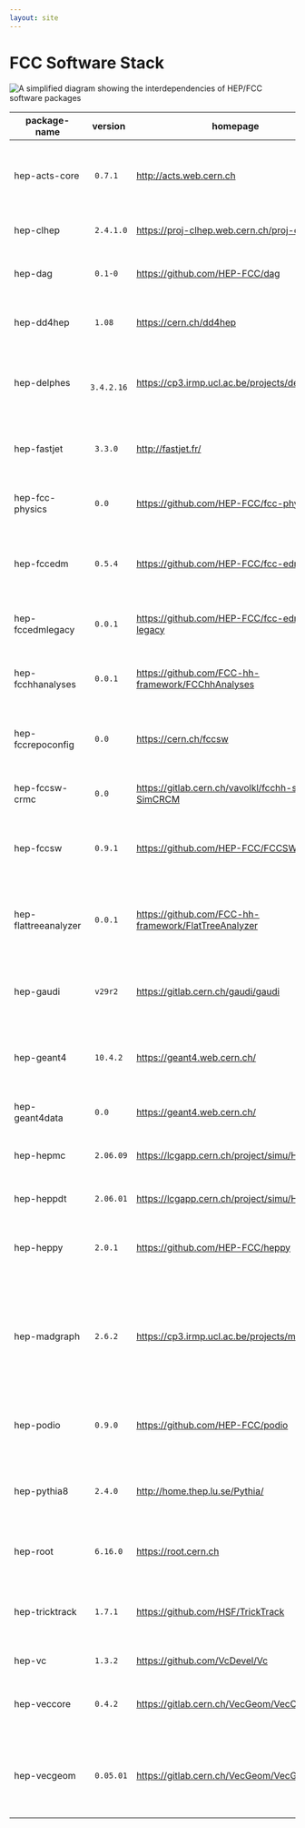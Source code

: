 ```yaml
---
layout: site
---
```

FCC Software Stack
================================================

![A simplified diagram showing the interdependencies of HEP/FCC software packages](/eos/project/f/fccsw-web/img/fccsw_deps_zoom.png)

package-name | version | homepage | description
  ---- | --- | --------- | --------
 hep-acts-core | ` 0.7.1` | <http://acts.web.cern.ch> |  ACTS is a common tracking software for HEP experiments.
 hep-clhep | ` 2.4.1.0` | <https://proj-clhep.web.cern.ch/proj-clhep/> |  CLHEP is a class library for High Energy Physics.
 hep-dag | ` 0.1-0` | <https://github.com/HEP-FCC/dag> |  DAG is a C++ library for directed acyclic graphs.
 hep-dd4hep | ` 1.08` | <https://cern.ch/dd4hep> |  DD4hep is a detector description toolkit for HEP.
 hep-delphes | ` 3.4.2.16` | <https://cp3.irmp.ucl.ac.be/projects/delphes> |  Delphes, a framework for fast simulation of a generic collider experiment.
 hep-fastjet | ` 3.3.0` | <http://fastjet.fr/> |  Fastjet, a software package for jet finding in pp and e+e− collisions.
 hep-fcc-physics | ` 0.0` | <https://github.com/HEP-FCC/fcc-physics> |  Command line tools for physics studies at the FCC.
 hep-fccedm | ` 0.5.4` | <https://github.com/HEP-FCC/fcc-edm> |  FCC-edm is the common event data model library for the Future Circular Collider.
 hep-fccedmlegacy | ` 0.0.1` | <https://github.com/HEP-FCC/fcc-edm-legacy> |  FCC-EDM datatypes needed for legacy data.
 hep-fcchhanalyses | ` 0.0.1` | <https://github.com/FCC-hh-framework/FCChhAnalyses> |  Physics analyses for the FCC-hh and HE-LHC, written in heppy.
 hep-fccrepoconfig | ` 0.0` | <https://cern.ch/fccsw> |  Metapackage configuring the ubuntu repository for FCC software.
 hep-fccsw-crmc | ` 0.0` | <https://gitlab.cern.ch/vavolkl/fcchh-study-SimCRCM> |  Geant components for the use of crmc in FCCSW.
 hep-fccsw | ` 0.9.1` | <https://github.com/HEP-FCC/FCCSW> |  FCCSW is the software framework for the future circular collider.
 hep-flattreeanalyzer | ` 0.0.1` | <https://github.com/FCC-hh-framework/FlatTreeAnalyzer> |  FlatTreeAnalyzer is a set of scripts for precessing flat trees produced with the Heppy framework.
 hep-gaudi | ` v29r2` | <https://gitlab.cern.ch/gaudi/gaudi> |  Gaudi, a event processing framework for HEP experiments.
 hep-geant4 | ` 10.4.2` | <https://geant4.web.cern.ch/> |  Geant4 is a toolkit for the simulation of the passage of particles through matter.
 hep-geant4data | ` 0.0` | <https://geant4.web.cern.ch/> |  Required data sets needed to run Geant4.
 hep-hepmc | ` 2.06.09` | <https://lcgapp.cern.ch/project/simu/HepMC/> |  HepMC is a C++ Event Record for Monte Carlo Generators.
 hep-heppdt | ` 2.06.01` | <https://lcgapp.cern.ch/project/simu/HepPDT/> |  HepPDT is a C++ Particle Data Table.
 hep-heppy | ` 2.0.1` | <https://github.com/HEP-FCC/heppy> |  Heppy is a python analysis framework for high energy physics
 hep-madgraph | ` 2.6.2` | <https://cp3.irmp.ucl.ac.be/projects/madgraph/> |  Madgraph is a framework for computations of cross sections, the generation of hard events and their matching with event generators.
 hep-podio | ` 0.9.0` | <https://github.com/HEP-FCC/podio> |  PODIO is a generator for plain-old-data-based data models.
 hep-pythia8 | ` 2.4.0` | <http://home.thep.lu.se/Pythia/> |  Pythia is a standard tool for the generation of events in high-energy collisions.
 hep-root | ` 6.16.0` | <https://root.cern.ch> |  ROOT: a modular scientific software toolkit.
 hep-tricktrack | ` 1.7.1` | <https://github.com/HSF/TrickTrack> |  HEP track seeding library for pattern recognition with Cellular Automata.
 hep-vc | ` 1.3.2` | <https://github.com/VcDevel/Vc> |  SIMD Vector Classes for C++
 hep-veccore | ` 0.4.2` | <https://gitlab.cern.ch/VecGeom/VecCore> |  SIMD Vectorization Library for VecGeom and GeantV.
 hep-vecgeom | ` 0.05.01` | <https://gitlab.cern.ch/VecGeom/VecGeom> |  VecGeom, the vectorized geometry library for particle-detector simulation (toolkits).


